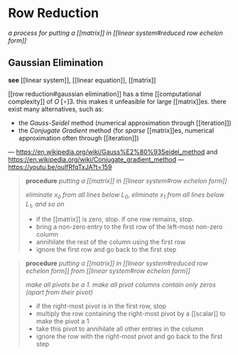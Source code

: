 # Row Reduction

_a process for putting a [[matrix]] in [[linear system#reduced row echelon form]]_

## Gaussian Elimination

**see** [[linear system]], [[linear equation]], [[matrix]]

[[row reduction#gaussian elimination]] has a time [[computational complexity]] of $O\ [\circ]3$. this makes it unfeasible for large [[matrix]]es. there exist many alternatives, such as:

- the _Gauss-Seidel_ method (numerical approximation through [[iteration]])
- the _Conjugate Gradient_ method (for _sparse_ [[matrix]]es, numerical approximation often through [[iteration]])

&mdash; <https://en.wikipedia.org/wiki/Gauss%E2%80%93Seidel_method> and <https://en.wikipedia.org/wiki/Conjugate_gradient_method> &mdash; <https://youtu.be/oulfRfqTxJA?t=159>

> **procedure** _putting a [[matrix]] in [[linear system#row echelon form]]_
>
> _eliminate $x_0$ from all lines below $L_0$, eliminate $x_1$ from all lines below $L_1$, and so on_
>
> - if the [[matrix]] is zero, stop. if one row remains, stop.
> - bring a non-zero entry to the first row of the left-most non-zero column
> - annihilate the rest of the column using the first row
> - ignore the first row and go back to the first step

> **procedure** _putting a [[matrix]] in [[linear system#reduced row echelon form]] from [[linear system#row echelon form]]_
>
> _make all pivots be a $1$. make all pivot columns contain only zeros (apart from their pivot)_
>
> - if the right-most pivot is in the first row, stop
> - multiply the row containing the right-most pivot by a [[scalar]] to make the pivot a $1$
> - take this pivot to annihilate all other entries in the column
> - ignore the row with the right-most pivot and go back to the first step
